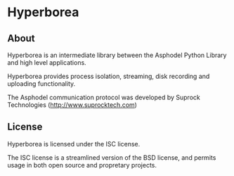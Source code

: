 # Hyperborea

## About
Hyperborea is an intermediate library between the Asphodel Python Library and high level applications.

Hyperborea provides process isolation, streaming, disk recording and uploading functionality.

The Asphodel communication protocol was developed by Suprock Technologies (http://www.suprocktech.com)

## License
Hyperborea is licensed under the ISC license.

The ISC license is a streamlined version of the BSD license, and permits usage in both open source and propretary projects.
